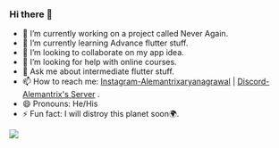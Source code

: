 ### Hi there 👋



- 🔭 I’m currently working on a project called Never Again.
- 🌱 I’m currently learning Advance flutter stuff.
- 👯 I’m looking to collaborate on my app idea.
- 🤔 I’m looking for help with online courses.
- 💬 Ask me about intermediate flutter stuff.
- 📫 How to reach me: [Instagram-Alemantrixaryanagrawal](https://www.instagram.com/alemantrixaryanagrawal/) | [Discord-Alemantrix's Server](https://discord.gg/ZY3zhrC) .
- 😄 Pronouns: He/His
- ⚡ Fun fact: I will distroy this planet soon🌍.


<img src="https://github-readme-stats.vercel.app/api?username=AryanKuAg&&show_icons=true&title_color=ffffff&icon_color=bb2acf&text_color=daf7dc&bg_color=151515">
